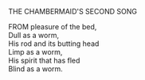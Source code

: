 THE CHAMBERMAID'S SECOND SONG  
  
FROM pleasure of the bed,  
Dull as a worm,  
His rod and its butting head  
Limp as a worm,  
His spirit that has fled  
Blind as a worm.  
